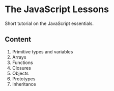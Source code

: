 # The JavaScript Lessons

Short tutorial on the JavaScript essentials.

## Content

1. Primitive types and variables
2. Arrays
3. Functions
4. Closures
5. Objects
6. Prototypes
7. Inheritance
